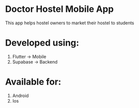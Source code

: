 # Doctor Hostel Mobile App
 This app helps hostel owners to market their hostel to students

# Developed using:
1. Flutter -> Mobile 
2. Supabase -> Backend

# Available for:
1. Android
2. Ios
